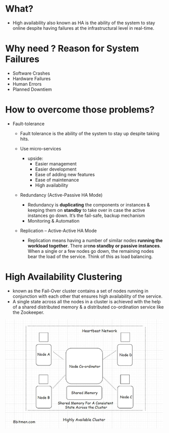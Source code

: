 # What?
  - High availability also known as HA is the ability of the system to stay online despite having failures at the infrastructural level in real-time.
    
# Why need ? Reason for System Failures
  - Software Crashes
  - Hardware Failures
  - Human Errors
  - Planned Downtiem
 
# How to overcome those problems?
  - Fault-tolerance
    - Fault tolerance is the ability of the system to stay up despite taking hits.
    - Use micro-services
      - upside:
        - Easier management
        - Easier development
        - Ease of adding new features
        - Ease of maintenance
        - High availability
        
    - Redundancy (Active-Passive HA Mode)
      - Redundancy is **duplicating** the components or instances & keeping them on **standby** to take over in case the active instances go down. It’s the fail-safe, backup mechanism 
      - Monitoring & Automation

    - Replication – Active-Active HA Mode
      - Replication means having a number of similar nodes **running the workload together**. There are**no standby or passive instances**. When a single or a few nodes go down, the remaining nodes bear the load of the service. Think of this as load balancing.
   
# High Availability Clustering
  - known as the Fail-Over cluster contains a set of nodes running in conjunction with each other that ensures high availability of the service.
  - A single state across all the nodes in a cluster is achieved with the help of a shared distributed memory & a distributed co-ordination service like the Zookeeper.
  
<img src="https://github.com/xidaniel/Full-Stack-Develop-Notes/blob/master/Web%20Application%20%26%20Software%20Architecture/images/Highly%20Available%20Cluster.jpeg" width = 500>
